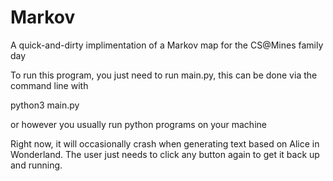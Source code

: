# Markov

A quick-and-dirty implimentation of a Markov map for the CS@Mines family day

To run this program, you just need to run main.py, this can be done via the command line with 

python3 main.py

or however you usually run python programs on your machine

Right now, it will occasionally crash when generating text based on Alice in Wonderland. 
The user just needs to click any button again to get it back up and running.
